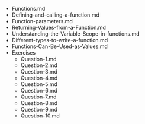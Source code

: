- Functions.md
- Defining-and-calling-a-function.md
- Function-parameters.md
- Returning-Values-from-a-Function.md
- Understanding-the-Variable-Scope-in-functions.md
- Different-types-to-write-a-function.md
- Functions-Can-Be-Used-as-Values.md
- Exercises
    - Question-1.md
    - Question-2.md
    - Question-3.md
    - Question-4.md
    - Question-5.md
    - Question-6.md
    - Question-7.md
    - Question-8.md
    - Question-9.md
    - Question-10.md


